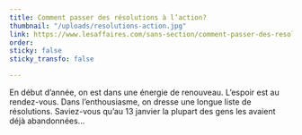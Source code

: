 ```yaml
---
title: Comment passer des résolutions à l’action?
thumbnail: "/uploads/resolutions-action.jpg"
link: https://www.lesaffaires.com/sans-section/comment-passer-des-resolutions-a-laction-2/
order: 
sticky: false
sticky_transfo: false

---
```

En début d’année, on est dans une énergie de renouveau. L’espoir est au rendez-vous. Dans l’enthousiasme, on dresse une longue liste de résolutions. Saviez-vous qu’au 13 janvier la plupart des gens les avaient déjà abandonnées...
